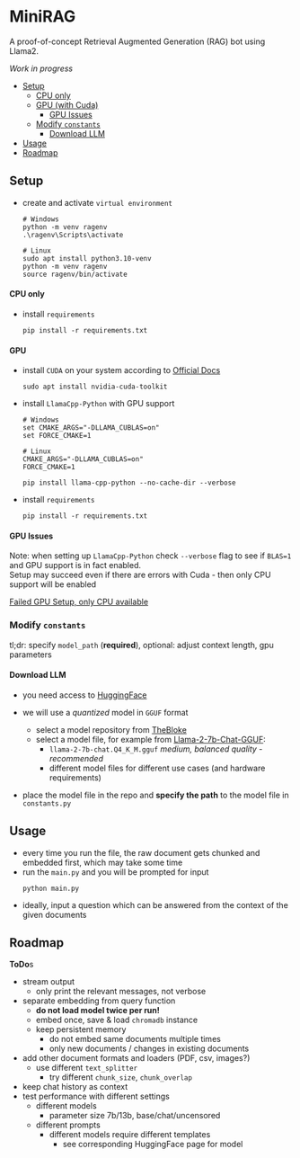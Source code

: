 # MiniRAG

A proof-of-concept Retrieval Augmented Generation (RAG) bot using Llama2.

*Work in progress*

- [Setup](#setup)
  - [CPU only](#cpu-only)
  - [GPU (with Cuda)](#gpu)
    - [GPU Issues](#gpu-issues)
  - [Modify `constants`](#modify-constants)
    - [Download LLM](#download-llm)
- [Usage](#usage)
- [Roadmap](#roadmap)


## Setup

- create and activate `virtual environment`
  ```
  # Windows
  python -m venv ragenv
  .\ragenv\Scripts\activate
  
  # Linux
  sudo apt install python3.10-venv
  python -m venv ragenv
  source ragenv/bin/activate
  ``` 

#### CPU only

- install `requirements`
  ```
  pip install -r requirements.txt
  ```

#### GPU

- install `CUDA` on your system according to [Official Docs](https://docs.nvidia.com/cuda/wsl-user-guide/index.html)
  ```
  sudo apt install nvidia-cuda-toolkit
  ```

- install `LlamaCpp-Python` with GPU support
  ```
  # Windows
  set CMAKE_ARGS="-DLLAMA_CUBLAS=on"
  set FORCE_CMAKE=1
  
  # Linux
  CMAKE_ARGS="-DLLAMA_CUBLAS=on"
  FORCE_CMAKE=1

  pip install llama-cpp-python --no-cache-dir --verbose
  ```

- install `requirements`
  ```
  pip install -r requirements.txt
  ```
  
#### GPU Issues
Note: when setting up `LlamaCpp-Python` check `--verbose` flag to see if 
`BLAS=1` and GPU support is in fact enabled.</br> 
Setup may succeed even if there are errors with Cuda - then only CPU support will be enabled

[Failed GPU Setup, only CPU available](https://github.com/imartinez/privateGPT/issues/885#issuecomment-1646752174)

### Modify `constants`

tl;dr: specify `model_path` (**required**), optional: adjust context length, 
gpu parameters

#### Download LLM

- you need access to [HuggingFace](https://huggingface.co/)
- we will use a *quantized* model in `GGUF` format
  - select a model repository from [TheBloke](https://huggingface.co/TheBloke)
  - select a model file, for example from [Llama-2-7b-Chat-GGUF](https://huggingface.co/TheBloke/Llama-2-7b-Chat-GGUF):
    - `llama-2-7b-chat.Q4_K_M.gguf` *medium, balanced quality - recommended*
    - different model files for different use cases (and hardware requirements)

- place the model file in the repo and **specify the path** to the model 
  file in `constants.py`

## Usage

- every time you run the file, the raw document gets chunked and embedded 
  first, which may take some time
- run the `main.py` and you will be prompted for input
  ```
  python main.py
  ```
- ideally, input a question which can be answered from the context of the 
  given documents


## Roadmap

**ToDo**s

- stream output
  - only print the relevant messages, not verbose
- separate embedding from query function
  - **do not load model twice per run!**
  - embed once, save & load `chromadb` instance
  - keep persistent memory
    - do not embed same documents multiple times
    - only new documents / changes in existing documents
- add other document formats and loaders (PDF, csv, images?)
  - use different `text_splitter`
    - try different `chunk_size`, `chunk_overlap`
- keep chat history as context
- test performance with different settings
  - different models
    - parameter size 7b/13b, base/chat/uncensored
  - different prompts
    - different models require different templates
      - see corresponding HuggingFace page for model
